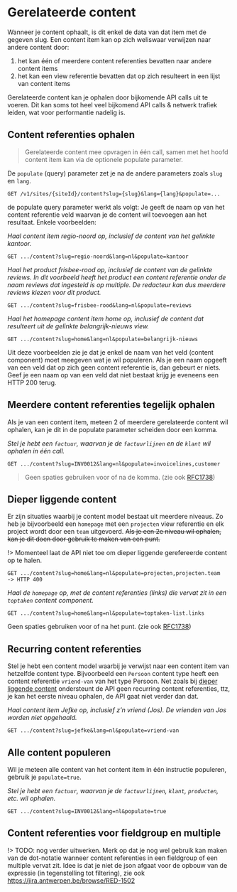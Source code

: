 # Gerelateerde content
Wanneer je content ophaalt, is dit enkel de data van dat item met de gegeven slug. Een content item kan op zich weliswaar verwijzen naar andere content door:
1. het kan één of meerdere content referenties bevatten naar andere content items
2. het kan een view referentie bevatten dat op zich resulteert in een lijst van content items

Gerelateerde content kan je ophalen door bijkomende API calls uit te voeren. Dit kan soms tot heel veel bijkomend API calls & netwerk trafiek leiden, wat voor performantie nadelig is. 

## Content referenties ophalen
> Gerelateerde content mee opvragen in één call, samen met het hoofd content item kan via de optionele populate parameter.

De `populate` (query) parameter zet je na de andere parameters zoals `slug` en `lang`.
```shell
GET /v1/sites/{siteId}/content?slug={slug}&lang={lang}&populate=... 
```

de populate query parameter werkt als volgt: Je geeft de naam op van het content referentie veld waarvan je de content wil toevoegen aan het resultaat. Enkele voorbeelden: 

*Haal content item regio-noord op, inclusief de content van het gelinkte kantoor.*
```shell
GET .../content?slug=regio-noord&lang=nl&populate=kantoor 
```

*Haal het product frisbee-rood op, inclusief de content van de gelinkte reviews. In dit voorbeeld heeft het product een content referentie onder de naam reviews dat ingesteld is op multiple. De redacteur kan dus meerdere reviews kiezen voor dit product.*
```shell
GET .../content?slug=frisbee-rood&lang=nl&populate=reviews 
```

*Haal het homepage content item home op, inclusief de content dat resulteert uit de gelinkte belangrijk-nieuws view.*
```shell
GET .../content?slug=home&lang=nl&populate=belangrijk-nieuws 
```

Uit deze voorbeelden zie je dat je enkel de naam van het veld (content component) moet meegeven wat je wil populeren. Als je een naam opgeeft van een veld dat op zich geen content referentie is, dan gebeurt er niets. Geef je een naam op van een veld dat niet bestaat krijg je eveneens een HTTP 200 terug.

## Meerdere content referenties tegelijk ophalen
Als je van een content item, meteen 2 of meerdere gerelateerde content wil ophalen, kan je dit in de populate parameter scheiden door een komma. 

*Stel je hebt een `factuur`, waarvan je de `factuurlijnen` en de `klant` wil ophalen in één call.*
```shell
GET .../content?slug=INV0012&lang=nl&populate=invoicelines,customer
```

> Geen spaties gebruiken voor of na de komma. (zie ook [RFC1738](https://www.rfc-editor.org/rfc/rfc1738)) 

## Dieper liggende content 
Er zijn situaties waarbij je content model bestaat uit meerdere niveaus. Zo heb je bijvoorbeeld een `homepage` met een `projecten` view referentie en elk project wordt door een `team` uitgevoerd. ~~Als je een 2e niveau wil ophalen, kan je dit doen door gebruik te maken van een punt.~~

!> Momenteel laat de API niet toe om dieper liggende gerefereerde content op te halen. 

```shell
GET .../content?slug=home&lang=nl&populate=projecten,projecten.team
-> HTTP 400 
```

*Haal de `homepage` op, met de content referenties (links) die vervat zit in een `toptaken` content component.*
```shell
GET .../content?slug=home&lang=nl&populate=toptaken-list.links
```
Geen spaties gebruiken voor of na het punt. (zie ook [RFC1738](https://www.rfc-editor.org/rfc/rfc1738)) 

## Recurring content referenties
Stel je hebt een content model waarbij je verwijst naar een content item van hetzelfde content type. Bijvoorbeeld een `Persoon` content type heeft een content referentie `vriend-van` van het type Persoon.  Net zoals bij [dieper liggende content](/wcmv4/content/content-item-read-related?id=dieper-liggende-content) ondersteunt de API geen recurring content referenties, ttz, je kan het eerste niveau ophalen, de API gaat niet verder dan dat.

*Haal content item Jefke op, inclusief z’n vriend (Jos). De vrienden van Jos worden niet opgehaald.*  
```shell
GET .../content?slug=jefke&lang=nl&populate=vriend-van 
```
## Alle content populeren
Wil je meteen alle content van het content item in één instructie populeren, gebruik je `populate=true`. 

*Stel je hebt een `factuur`, waarvan je de `factuurlijnen`, `klant`, `producten`, etc. wil ophalen.*
```shell
GET .../content?slug=INV0012&lang=nl&populate=true
```

## Content referenties voor fieldgroup en multiple

!> TODO: nog verder uitwerken. Merk op dat je nog wel gebruik kan maken van de dot-notatie wanneer content referenties in een fieldgroup of een multiple vervat zit. Idee is dat je niet de json afgaat voor de opbouw van de expressie (in tegenstelling tot filtering), zie ook https://jira.antwerpen.be/browse/RED-1502 